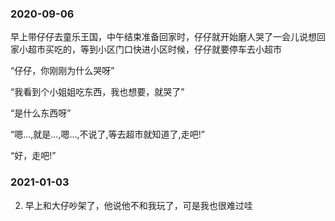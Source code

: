 ### 2020-09-06
早上带仔仔去童乐王国，中午结束准备回家时，仔仔就开始磨人哭了一会儿说想回家小超市买吃的，等到小区门口快进小区时候，仔仔就要停车去小超市

“仔仔，你刚刚为什么哭呀”

“我看到个小姐姐吃东西，我也想要，就哭了”

“是什么东西呀”

“嗯...,就是...,嗯...,不说了,等去超市就知道了,走吧!”

   “好，走吧!”

### 2021-01-03
2. 早上和大仔吵架了，他说他不和我玩了，可是我也很难过哇

